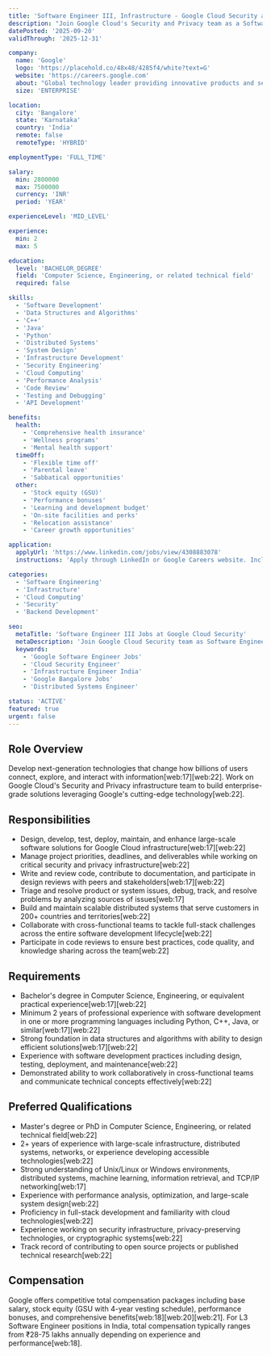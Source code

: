 ```yaml
---
title: 'Software Engineer III, Infrastructure - Google Cloud Security and Privacy'
description: "Join Google Cloud's Security and Privacy team as a Software Engineer III to develop and maintain enterprise-grade infrastructure solutions. Work on critical projects involving large-scale distributed systems, security infrastructure, and privacy-preserving technologies. Design, develop, test, deploy, and enhance software solutions that serve customers in 200+ countries. Collaborate with cross-functional teams, participate in design reviews, and tackle full-stack challenges while managing project priorities and deliverables."
datePosted: '2025-09-20'
validThrough: '2025-12-31'

company:
  name: 'Google'
  logo: 'https://placehold.co/48x48/4285f4/white?text=G'
  website: 'https://careers.google.com'
  about: "Global technology leader providing innovative products and services that organize the world's information and make it universally accessible and useful."
  size: 'ENTERPRISE'

location:
  city: 'Bangalore'
  state: 'Karnataka'
  country: 'India'
  remote: false
  remoteType: 'HYBRID'

employmentType: 'FULL_TIME'

salary:
  min: 2800000
  max: 7500000
  currency: 'INR'
  period: 'YEAR'

experienceLevel: 'MID_LEVEL'

experience:
  min: 2
  max: 5

education:
  level: 'BACHELOR_DEGREE'
  field: 'Computer Science, Engineering, or related technical field'
  required: false

skills:
  - 'Software Development'
  - 'Data Structures and Algorithms'
  - 'C++'
  - 'Java'
  - 'Python'
  - 'Distributed Systems'
  - 'System Design'
  - 'Infrastructure Development'
  - 'Security Engineering'
  - 'Cloud Computing'
  - 'Performance Analysis'
  - 'Code Review'
  - 'Testing and Debugging'
  - 'API Development'

benefits:
  health:
    - 'Comprehensive health insurance'
    - 'Wellness programs'
    - 'Mental health support'
  timeOff:
    - 'Flexible time off'
    - 'Parental leave'
    - 'Sabbatical opportunities'
  other:
    - 'Stock equity (GSU)'
    - 'Performance bonuses'
    - 'Learning and development budget'
    - 'On-site facilities and perks'
    - 'Relocation assistance'
    - 'Career growth opportunities'

application:
  applyUrl: 'https://www.linkedin.com/jobs/view/4308883078'
  instructions: 'Apply through LinkedIn or Google Careers website. Include resume highlighting software development experience, relevant projects, and technical skills. Be prepared to discuss data structures, algorithms, and system design in technical interviews.'

categories:
  - 'Software Engineering'
  - 'Infrastructure'
  - 'Cloud Computing'
  - 'Security'
  - 'Backend Development'

seo:
  metaTitle: 'Software Engineer III Jobs at Google Cloud Security'
  metaDescription: 'Join Google Cloud Security team as Software Engineer III. Work on distributed systems, infrastructure, and privacy technologies with competitive compensation.'
  keywords:
    - 'Google Software Engineer Jobs'
    - 'Cloud Security Engineer'
    - 'Infrastructure Engineer India'
    - 'Google Bangalore Jobs'
    - 'Distributed Systems Engineer'

status: 'ACTIVE'
featured: true
urgent: false
---
```


## Role Overview

Develop next-generation technologies that change how billions of users connect, explore, and interact with information[web:17][web:22]. Work on Google Cloud's Security and Privacy infrastructure team to build enterprise-grade solutions leveraging Google's cutting-edge technology[web:22].

## Responsibilities

- Design, develop, test, deploy, maintain, and enhance large-scale software solutions for Google Cloud infrastructure[web:17][web:22]
- Manage project priorities, deadlines, and deliverables while working on critical security and privacy infrastructure[web:22]
- Write and review code, contribute to documentation, and participate in design reviews with peers and stakeholders[web:17][web:22]
- Triage and resolve product or system issues, debug, track, and resolve problems by analyzing sources of issues[web:17]
- Build and maintain scalable distributed systems that serve customers in 200+ countries and territories[web:22]
- Collaborate with cross-functional teams to tackle full-stack challenges across the entire software development lifecycle[web:22]
- Participate in code reviews to ensure best practices, code quality, and knowledge sharing across the team[web:22]

## Requirements

- Bachelor's degree in Computer Science, Engineering, or equivalent practical experience[web:17][web:22]
- Minimum 2 years of professional experience with software development in one or more programming languages including Python, C++, Java, or similar[web:17][web:22]
- Strong foundation in data structures and algorithms with ability to design efficient solutions[web:17][web:22]
- Experience with software development practices including design, testing, deployment, and maintenance[web:22]
- Demonstrated ability to work collaboratively in cross-functional teams and communicate technical concepts effectively[web:22]

## Preferred Qualifications

- Master's degree or PhD in Computer Science, Engineering, or related technical field[web:22]
- 2+ years of experience with large-scale infrastructure, distributed systems, networks, or experience developing accessible technologies[web:22]
- Strong understanding of Unix/Linux or Windows environments, distributed systems, machine learning, information retrieval, and TCP/IP networking[web:17]
- Experience with performance analysis, optimization, and large-scale system design[web:22]
- Proficiency in full-stack development and familiarity with cloud technologies[web:22]
- Experience working on security infrastructure, privacy-preserving technologies, or cryptographic systems[web:22]
- Track record of contributing to open source projects or published technical research[web:22]

## Compensation

Google offers competitive total compensation packages including base salary, stock equity (GSU with 4-year vesting schedule), performance bonuses, and comprehensive benefits[web:18][web:20][web:21]. For L3 Software Engineer positions in India, total compensation typically ranges from ₹28-75 lakhs annually depending on experience and performance[web:18].
